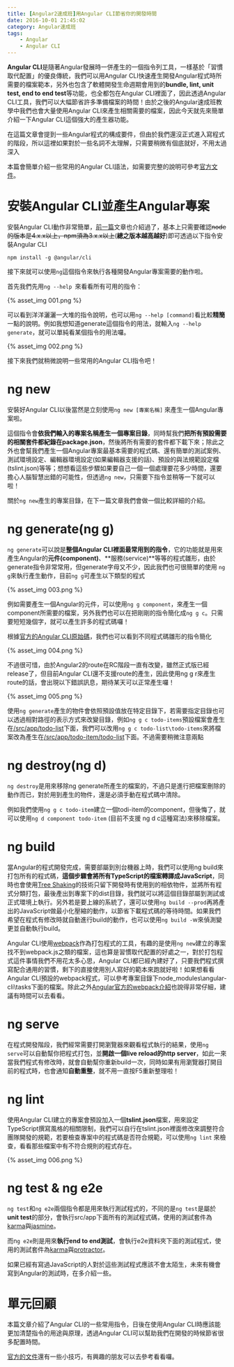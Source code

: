 ```yaml
---
title: [Angular2速成班]用Angular CLI節省你的開發時間
date: 2016-10-01 21:45:02
category: Angular速成班
tags:
    - Angular
    - Angular CLI
---
```


**Angular CLI**是隨著Angular發展時一併產生的一個指令列工具，一樣基於「習慣取代配置」的優良傳統，我們可以用Angular CLI快速產生開發Angular程式時所需要的檔案範本，另外也包含了軟體開發生命週期會用到的**bundle, lint, unit test, end to end test**等功能，也全都包在Angular CLI裡面了，因此透過Angular CLI工具，我們可以大幅節省許多準備檔案的時間！由於之後的Angular速成班教學中我們也會大量使用Angular CLI來產生相關需要的檔案，因此今天就先來簡單介紹一下Angular CLI這個強大的產生器功能。

<!-- more -->

在這篇文章會提到一些Angular程式的構成要件，但由於我們還沒正式進入寫程式的階段，所以這裡如果對於一些名詞不太理解，只需要稍微有個底就好，不用太過深入

本篇會簡單介紹一些常用的Angular CLI語法，如需要完整的說明可參考[官方文件](https://github.com/angular/angular-cli)。

# 安裝Angular CLI並產生Angular專案

安裝Angular CLI動作非常簡單，[前一篇](http://wellwind.idv.tw/blog/angular-tutorial-1-hello-world/)文章也介紹過了，基本上只需要確認~~node的版本是4.x.x以上，npm須為3.x.x以上~~(**總之版本越高越好**)即可透過以下指令安裝Angular CLI

```shell
npm install -g @angular/cli
```

接下來就可以使用`ng`這個指令來執行各種開發Angular專案需要的動作啦。

首先我們先用`ng --help `來看看所有可用的指令：

{% asset_img 001.png %}

可以看到洋洋灑灑一大堆的指令說明，也可以用`ng --help [command]`看比較**精簡**一點的說明。例如我想知道generate這個指令的用法，就輸入`ng --help generate`，就可以單純看某個指令的用法囉。

{% asset_img 002.png %}

接下來我們就稍微說明一些常用的Angular CLI指令吧！

# ng new

安裝好Angular CLI以後當然是立刻使用`ng new [專案名稱]` 來產生一個Angular專案啦。

這個指令會**依我們輸入的專案名稱產生一個專案目錄**，同時幫我們**把所有預設需要的相關套件都紀錄在package.json**，然後將所有需要的套件都下載下來；除此之外也會幫我們產生一個Angular專案最基本需要的程式碼、還有簡單的測試案例、測試環境設定、編輯器環境設定(如果編輯器支援的話)、預設的與法規範設定檔(tslint.json)等等；想想看這些步驟如果要自己一個一個處理要花多少時間，還要擔心人腦智慧出錯的可能性，但透過`ng new`，只需要下指令並稍等一下就可以啦！

關於`ng new`產生的專案目錄，在下一篇文章我們會做一個比較詳細的介紹。

# ng generate(ng g)

`ng generate`可以說是**整個Angular CLI裡面最常用到的指令**，它的功能就是用來產生Angular的**元件(component)**、**服務(service)**等等的程式雛形，由於generate指令非常常用，但generate字母又不少，因此我們也可很簡單的使用 `ng g`來執行產生動作，目前`ng g`可產生以下類型的程式

{% asset_img 003.png %}

例如需要產生一個Angular的元件，可以使用`ng g component`，來產生一個component所需要的檔案，另外我們也可以在把剛剛的指令簡化成`ng g c`。只需要短短幾個字，就可以產生許多的程式碼囉！

根據[官方的Angular CLI原始碼](https://github.com/angular/angular-cli/blob/master/packages/angular-cli/commands/generate.ts)，我們也可以看到不同程式碼雛形的指令簡化

{% asset_img 004.png %}

不過很可惜，由於Angular2的route在RC階段一直有改變，雖然正式版已經release了，但目前Angular CLI還不支援route的產生，因此使用ng g r來產生route的話，會出現以下錯誤訊息，期待某天可以正常產生囉！

{% asset_img 005.png %}

使用`ng generate`產生的物件會依照預設值放在特定目錄下，若需要指定目錄也可以透過相對路徑的表示方式來改變目錄，例如`ng g c todo-items`預設檔案會產生在<u>/src/app/todo-list</u>下面，我們可以改用`ng g c todo-list\todo-items`來將檔案改為產生在<u>/src/app/todo-item/todo-list</u>下面。不過需要稍微注意兩點

# ng destroy(ng d)

`ng destroy`是用來移除ng generate所產生的檔案的，不過只是進行把檔案刪除的動作而已，對於用到產生的物件，還是必須手動在程式碼中清除。

例如我們使用`ng g c todo-item`建立一個todi-item的component，但後悔了，就可以使用`ng d component todo-item` (目前不支援 ng d c這種寫法)來移除檔案。

# ng build

當Angular的程式開發完成，需要部屬到別台機器上時，我們可以使用ng build來打包所有的程式碼，**這個步驟會將所有TypeScript的檔案轉譯成JavaScript**，同時也會使用[Tree Shaking](https://angular.io/docs/ts/latest/cookbook/aot-compiler.html#!#tree-shaking)的技術只留下開發時有使用到的相依物件，並將所有程式分類打包，最後產出到專案下的dist目錄，我們就可以將這個目錄部屬到測試或正式環境上執行。另外若是要上線的系統了，還可以使用`ng build --prod`再將產出的JavaScript做最小化壓縮的動作，以節省下載程式碼的等待時間。如果我們希望在程式有修改時就自動進行build的動作，也可以使用`ng build -`w來偵測變更並自動執行build。

Angular CLI使用[webpack](https://webpack.github.io/)作為打包程式的工具，有趣的是使用`ng new`建立的專案找不到webpack.js之類的檔案，這也算是習慣取代配置的好處之一，對於打包程式這件事情我們不用花太多心思，Angular CLI都已經內建好了，只要我們程式撰寫配合通用的習慣，剩下的直接使用別人寫好的範本來跑就好啦！如果想看看Angular CLI預設的webpack程式，可以參考專案目錄下node_modules\angular-cli\tasks下面的檔案。除此之外[Angular官方的webpack介紹](https://angular.io/docs/ts/latest/guide/webpack.html)也說得非常仔細，建議有時間可以去看看。

# ng serve

在程式開發階段，我們經常需要打開瀏覽器來觀看程式執行的結果，使用`ng serve`可以自動幫你把程式打包，並**開啟一個live reload的http server**，如此一來當我們程式有修改時，就會自動幫你重新build一次，同時如果有用瀏覽器打開目前的程式時，也會通知**自動重整**，就不用一直按F5重新整理啦！

# ng lint

使用Angular CLI建立的專案會預設加入一個**tslint.json**檔案，用來設定TypeScript撰寫風格的相關限制，我們可以自行在tslint.json裡面修改來調整符合團隊開發的規範，若要檢查專案中的程式碼是否符合規範，可以使用`ng lint` 來檢查，看看那些檔案中有不符合規則的程式存在。

{% asset_img 006.png %}

# ng test & ng e2e

`ng test`和`ng e2e`兩個指令都是用來執行測試程式的，不同的是`ng test`是屬於**unit test**的部分，會執行src/app下面所有的測試程式碼，使用的測試套件為[karma](https://karma-runner.github.io/1.0/index.html)與[jasmine](http://jasmine.github.io/)。

而n`g e2e`則是用來**執行end to end測試**，會執行e2e資料夾下面的測試程式，使用的測試套件為[karma](https://karma-runner.github.io/1.0/index.html)與[protractor](http://www.protractortest.org/#/)。

如果已經有寫過JavaScript的人對於這些測試程式應該不會太陌生，未來有機會寫到Angular的測試時，在多介紹一些。

# 單元回顧

本篇文章介紹了Angular CLI的一些常用指令，日後在使用Angular CLI時應該能更加清楚指令的用途與原理，透過Angular CLI可以幫助我們在開發的時候節省很多配置時間。

[官方的文件](https://github.com/angular/angular-cli)還有一些小技巧，有興趣的朋友可以去參考看看囉。